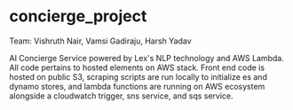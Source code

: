 # concierge_project

Team: Vishruth Nair, Vamsi Gadiraju, Harsh Yadav

AI Concierge Service powered by Lex's NLP technology and AWS Lambda. All code pertains to hosted elements on AWS stack. Front end code is hosted on public S3, scraping scripts are run locally to initialize es and dynamo stores, and lambda functions are running on AWS ecosystem alongside a cloudwatch trigger, sns service, and sqs service.

